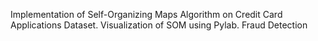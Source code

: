 Implementation of Self-Organizing Maps Algorithm on Credit Card Applications Dataset.
Visualization of SOM using Pylab.
Fraud Detection